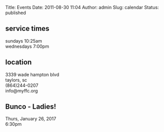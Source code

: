 Title: Events
Date: 2011-08-30 11:04
Author: admin
Slug: calendar
Status: published

<div class="row">
	<div class="6u 12u(narrower)">
		<h2>service times</h2> 
		<p>sundays 10:25am<br/> 
		wednesdays 7:00pm</p>
	</div>
	<div class="6u 12u(narrower)">
	<h2>location</h2>  
		<p>3339 wade hampton blvd<br/>
		taylors, sc<br/>
		(864)244-0207<br/>
		info@myffc.org</p>	
	</div>
</div>

<div class="row">
	<div class="6u 12u(narrower)">
		<h2> Bunco - Ladies!</h2>
	</div>
	<div class="6u 12u(narrower)">
		<p>Thurs, January 26, 2017<br/>
		6:30pm</p>
	</div>
</div>
